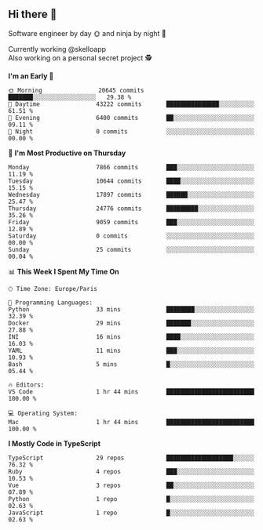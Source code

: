## Hi there 👋

Software engineer by day 🌞 and ninja by night 🌝

Currently working @skelloapp <br>
Also working on a personal secret project 🕵️

<!--START_SECTION:waka-->
**I'm an Early 🐤** 

```text
🌞 Morning                20645 commits       ███████░░░░░░░░░░░░░░░░░░   29.38 % 
🌆 Daytime                43222 commits       ███████████████░░░░░░░░░░   61.51 % 
🌃 Evening                6400 commits        ██░░░░░░░░░░░░░░░░░░░░░░░   09.11 % 
🌙 Night                  0 commits           ░░░░░░░░░░░░░░░░░░░░░░░░░   00.00 % 
```
📅 **I'm Most Productive on Thursday** 

```text
Monday                   7866 commits        ███░░░░░░░░░░░░░░░░░░░░░░   11.19 % 
Tuesday                  10644 commits       ████░░░░░░░░░░░░░░░░░░░░░   15.15 % 
Wednesday                17897 commits       ██████░░░░░░░░░░░░░░░░░░░   25.47 % 
Thursday                 24776 commits       █████████░░░░░░░░░░░░░░░░   35.26 % 
Friday                   9059 commits        ███░░░░░░░░░░░░░░░░░░░░░░   12.89 % 
Saturday                 0 commits           ░░░░░░░░░░░░░░░░░░░░░░░░░   00.00 % 
Sunday                   25 commits          ░░░░░░░░░░░░░░░░░░░░░░░░░   00.04 % 
```


📊 **This Week I Spent My Time On** 

```text
🕑︎ Time Zone: Europe/Paris

💬 Programming Languages: 
Python                   33 mins             ████████░░░░░░░░░░░░░░░░░   32.39 % 
Docker                   29 mins             ███████░░░░░░░░░░░░░░░░░░   27.88 % 
INI                      16 mins             ████░░░░░░░░░░░░░░░░░░░░░   16.03 % 
YAML                     11 mins             ███░░░░░░░░░░░░░░░░░░░░░░   10.93 % 
Bash                     5 mins              █░░░░░░░░░░░░░░░░░░░░░░░░   05.44 % 

🔥 Editors: 
VS Code                  1 hr 44 mins        █████████████████████████   100.00 % 

💻 Operating System: 
Mac                      1 hr 44 mins        █████████████████████████   100.00 % 
```

**I Mostly Code in TypeScript** 

```text
TypeScript               29 repos            ███████████████████░░░░░░   76.32 % 
Ruby                     4 repos             ███░░░░░░░░░░░░░░░░░░░░░░   10.53 % 
Vue                      3 repos             ██░░░░░░░░░░░░░░░░░░░░░░░   07.89 % 
Python                   1 repo              █░░░░░░░░░░░░░░░░░░░░░░░░   02.63 % 
JavaScript               1 repo              █░░░░░░░░░░░░░░░░░░░░░░░░   02.63 % 
```




<!--END_SECTION:waka-->

<!--
**antoinelncl/antoinelncl** is a ✨ _special_ ✨ repository because its `README.md` (this file) appears on your GitHub profile.

Here are some ideas to get you started:

- 🔭 I’m currently working on ...
- 🌱 I’m currently learning ...
- 👯 I’m looking to collaborate on ...
- 🤔 I’m looking for help with ...
- 💬 Ask me about ...
- 📫 How to reach me: ...
- 😄 Pronouns: ...
- ⚡ Fun fact: ...
-->
